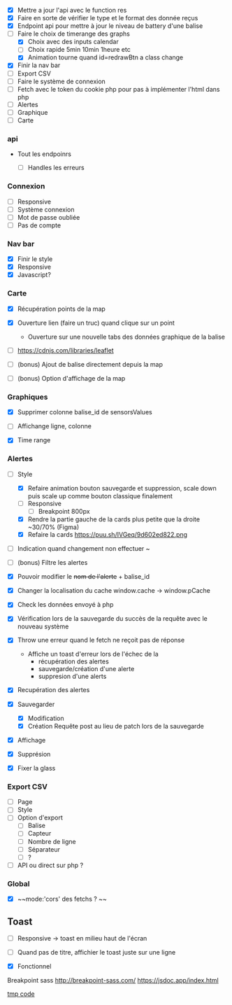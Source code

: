 - [x] Mettre a jour l'api avec le function res
- [x] Faire en sorte de vérifier le type et le format des donnée reçus
- [x] Endpoint api pour mettre à jour le niveau de battery d'une balise
- [ ] Faire le choix de timerange des graphs
	- [x] Choix avec des inputs calendar
	- [ ] Choix rapide 5min 10min 1heure etc
	- [x] Animation tourne quand id=redrawBtn a class change
- [x] Finir la nav bar
- [ ] Export CSV
- [ ] Faire le système de connexion
- [ ] Fetch avec le token du cookie php pour pas à implémenter l'html dans php
- [ ] Alertes
- [ ] Graphique
- [ ] Carte

### api
-  Tout les endpoinrs
	- [ ] Handles les erreurs


### Connexion
- [ ] Responsive
- [ ] Système connexion
- [ ] Mot de passe oubliée
- [ ] Pas de compte

### Nav bar
- [x] Finir le style
- [x] Responsive
- [x] Javascript?
	
### Carte
- [x] Récupération points de la map
- [x] Ouverture lien (faire un truc) quand clique sur un point 
	- Ouverture sur une nouvelle tabs des données graphique de la balise

- [ ] https://cdnjs.com/libraries/leaflet
- [ ] (bonus) Ajout de balise directement depuis la map
- [ ] (bonus) Option d'affichage de la map


### Graphiques
- [x] Supprimer colonne balise_id de sensorsValues
- [ ] Affichange ligne, colonne
- [x] Time range


### Alertes
- [ ] Style
	- [x] Refaire animation bouton sauvegarde et suppression, scale down puis scale up comme bouton classique finalement
	- [ ] Responsive
		- [ ] Breakpoint 800px
	- [x] Rendre la partie gauche de la cards plus petite que la droite ~30/70% (Figma)
	- [x] Refaire la cards https://puu.sh/IVGeq/9d602ed822.png
- [ ] Indication quand changement non effectuer ~
- [ ] (bonus) Filtre les alertes
- [x] Pouvoir modifier le ~~nom de l'alerte~~ + balise_id

- [x] Changer la localisation du cache  window.cache  -> window.pCache
- [x]  Check les données envoyé à php
- [x] Vérification lors de la sauvegarde du succès de la requête avec le nouveau système
- [x] Throw une erreur quand le fetch ne reçoit pas de réponse
	- Affiche un toast d'erreur lors de l'échec de la
		- récupération des alertes
		- sauvegarde/création d'une alerte
		- suppresion d'une alerts
- [x] Recupération des alertes
- [x] Sauvegarder
	- [x] Modification
	- [x] Création
		Requête post au lieu de patch lors de la sauvegarde
- [x] Affichage
- [x] Supprésion
- [x] Fixer la glass


### Export CSV
- [ ] Page
- [ ] Style
- [ ] Option d'export
	- [ ] Balise
	- [ ] Capteur
	- [ ] Nombre de ligne
	- [ ] Séparateur
	- [ ] ?
- [ ] API ou direct sur php ?

### Global
- [x] ~~mode:'cors' des fetchs ? ~~

## Toast
- [ ] Responsive -> toast en milieu  haut de l'écran
- [ ] Quand pas de titre, affichier le toast juste sur une ligne
- [x] Fonctionnel


Breakpoint sass
http://breakpoint-sass.com/
https://jsdoc.app/index.html


[tmp code](obsidian://open?vault=Monitoring%20pesquiers&file=tmp)
